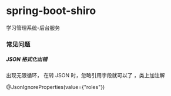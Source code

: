 # spring-boot-shiro
学习管理系统-后台服务



### 常见问题

##### JSON 格式化出错

出现无限循环， 在转 JSON 时，忽略引用字段就可以了 ，类上加注解

@JsonIgnoreProperties(value={"roles"})